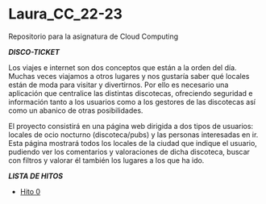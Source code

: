 # Laura_CC_22-23
Repositorio para la asignatura de Cloud Computing

***DISCO-TICKET***

Los viajes e internet son dos conceptos que están a la orden del día. Muchas veces viajamos a otros lugares y nos gustaría saber qué locales están de moda para visitar y divertirnos.
Por ello es necesario una aplicación que centralice las distintas discotecas, ofreciendo seguridad e información tanto a los usuarios como a los gestores de las discotecas así como un abanico de otras posibilidades.

El proyecto consistirá en una página web dirigida a dos tipos de usuarios: locales de ocio nocturno (discoteca/pubs) y las personas interesadas en ir. Esta página mostrará todos los locales de la ciudad que indique el usuario, pudiendo ver los comentarios y valoraciones de dicha discoteca, buscar con filtros y valorar él también los lugares a los que ha ido.



***LISTA DE HITOS***

- [Hito 0](https://github.com/LauraRoson99/Laura_CC_22-23/blob/main/docs/hito0.md)
